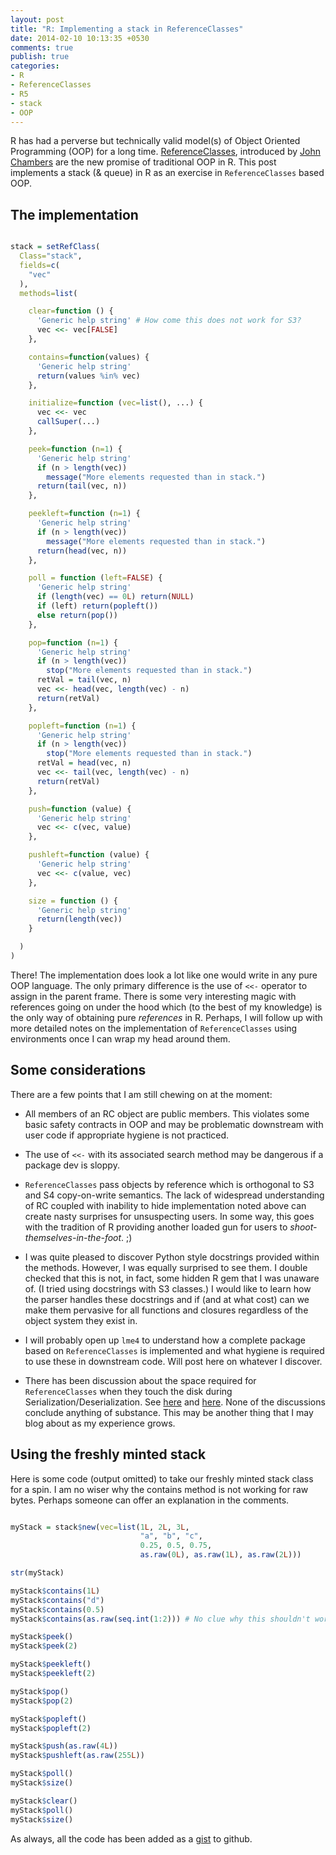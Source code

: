 ```yaml
---
layout: post
title: "R: Implementing a stack in ReferenceClasses"
date: 2014-02-10 10:13:35 +0530
comments: true
publish: true
categories: 
- R
- ReferenceClasses
- R5
- stack
- OOP
---
```


R has had a perverse but technically valid model(s) of Object Oriented
Programming (OOP) for a long time. [ReferenceClasses][refclass], introduced by
[John Chambers][jc] are the new promise of traditional OOP in R. This post
implements a stack (& queue) in R as an exercise in `ReferenceClasses` based
OOP.

<!--more-->

## The implementation


```r

stack = setRefClass(
  Class="stack",
  fields=c(
    "vec"
  ),
  methods=list(

    clear=function () {
      'Generic help string' # How come this does not work for S3?
      vec <<- vec[FALSE]
    },

    contains=function(values) {
      'Generic help string'
      return(values %in% vec)
    },

    initialize=function (vec=list(), ...) {
      vec <<- vec
      callSuper(...)
    },

    peek=function (n=1) {
      'Generic help string'
      if (n > length(vec))
        message("More elements requested than in stack.")
      return(tail(vec, n))
    },

    peekleft=function (n=1) {
      'Generic help string'
      if (n > length(vec))
        message("More elements requested than in stack.")
      return(head(vec, n))
    },

    poll = function (left=FALSE) {
      'Generic help string'
      if (length(vec) == 0L) return(NULL)
      if (left) return(popleft())
      else return(pop())
    },

    pop=function (n=1) {
      'Generic help string'
      if (n > length(vec))
        stop("More elements requested than in stack.")
      retVal = tail(vec, n)
      vec <<- head(vec, length(vec) - n)
      return(retVal)
    },

    popleft=function (n=1) {
      'Generic help string'
      if (n > length(vec))
        stop("More elements requested than in stack.")
      retVal = head(vec, n)
      vec <<- tail(vec, length(vec) - n)
      return(retVal)
    },

    push=function (value) {
      'Generic help string'
      vec <<- c(vec, value)
    },

    pushleft=function (value) {
      'Generic help string'
      vec <<- c(value, vec)
    },

    size = function () {
      'Generic help string'
      return(length(vec))
    }

  )
)

```


There! The implementation does look a lot like one would write in any pure OOP
language. The only primary difference is the use of `<<-` operator to assign
in the parent frame. There is some very interesting magic with references
going on under the hood which (to the best of my knowledge) is the only way of
obtaining pure _references_ in R. Perhaps, I will follow up with more detailed
notes on the implementation of `ReferenceClasses` using environments once I
can wrap my head around them.

## Some considerations

There are a few points that I am still chewing on at the moment:

* All members of an RC object are public members. This violates some basic
  safety contracts in OOP and may be problematic downstream with user code if
  appropriate hygiene is not practiced.

* The use of `<<-` with its associated search method may be dangerous if a
  package dev is sloppy. 

* `ReferenceClasses` pass objects by reference which is orthogonal to S3 and S4
  copy-on-write semantics. The lack of widespread understanding of RC coupled
  with inability to hide implementation noted above can create nasty surprises
  for unsuspecting users. In some way, this goes with the tradition of R
  providing another loaded gun for users to _shoot-themselves-in-the-foot_. ;)

* I was quite pleased to discover Python style docstrings provided within the
  methods. However, I was equally surprised to see them. I double checked that
  this is not, in fact, some hidden R gem that I was unaware of. (I tried using
  docstrings with S3 classes.) I would like to learn how the parser handles
  these docstrings and if (and at what cost) can we make them pervasive for all
  functions and closures regardless of the object system they exist in.

* I will probably open up `lme4` to understand how a complete package based on
  `ReferenceClasses` is implemented and what hygiene is required to use these
  in downstream code. Will post here on whatever I discover.

* There has been discussion about the space required for `ReferenceClasses`
  when they touch the disk during Serialization/Deserialization. See
  [here][serde1] and [here][serde2]. None of the discussions conclude anything
  of substance. This may be another thing that I may blog about as my
  experience grows.

## Using the freshly minted stack

Here is some code (output omitted) to take our freshly minted stack class for a
spin. I am no wiser why the contains method is not working for raw bytes.
Perhaps someone can offer an explanation in the comments.


```r

myStack = stack$new(vec=list(1L, 2L, 3L,
                             "a", "b", "c",
                             0.25, 0.5, 0.75,
                             as.raw(0L), as.raw(1L), as.raw(2L)))

str(myStack)

myStack$contains(1L)
myStack$contains("d")
myStack$contains(0.5)
myStack$contains(as.raw(seq.int(1:2))) # No clue why this shouldn't work.

myStack$peek()
myStack$peek(2)

myStack$peekleft()
myStack$peekleft(2)

myStack$pop()
myStack$pop(2)

myStack$popleft()
myStack$popleft(2)

myStack$push(as.raw(4L))
myStack$pushleft(as.raw(255L))

myStack$poll()
myStack$size()

myStack$clear()
myStack$poll()
myStack$size()

```


As always, all the code has been added as a [gist][gist] to github.

<!--links-->
[refclass]: https://stat.ethz.ch/R-manual/R-devel/library/methods/html/refClass.html
[jc]: http://en.wikipedia.org/wiki/John_Chambers_%28statistician%29
[serde1]: http://r.789695.n4.nabble.com/Reference-classes-and-memory-consumption-td4633836.html
[serde2]: https://stat.ethz.ch/pipermail/r-devel/2012-September/064776.html
[gist]: https://gist.github.com/akhilsbehl/8911837
